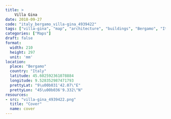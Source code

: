 ```yaml
---
title: > 
    Villa Gina
date: 2018-09-27
code: "italy_bergamo_villa-gina_4939422"
tags: ["villa-gina", "map", "architecture", "buildings", "Bergamo", "Italy"]
categories: ["Maps"]
draft: false
format:
  width: 210
  height: 297
  unit: 'mm'
location:
  place: "Bergamo"
  country: "Italy"
  latitude: 45.602592361078884
  longitude: 9.528352987471793
  prettyLat: "9\u00b031'42.07\"E"
  prettyLon: "45\u00b036'9.332\"N"
resources:
- src: "villa-gina_4939422.png"
  title: "Cover"
  name: cover
---
```


